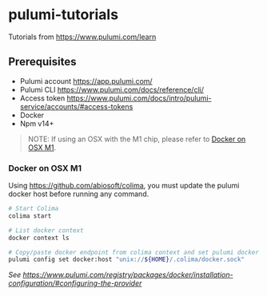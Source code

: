 # pulumi-tutorials

Tutorials from https://www.pulumi.com/learn

## Prerequisites

- Pulumi account https://app.pulumi.com/
- Pulumi CLI https://www.pulumi.com/docs/reference/cli/
- Access token https://www.pulumi.com/docs/intro/pulumi-service/accounts/#access-tokens
- Docker
- Npm v14+

> NOTE: If using an OSX with the M1 chip, please refer to [Docker on OSX M1](#docker-on-osx-m1).

### Docker on OSX M1

Using https://github.com/abiosoft/colima, you must update the pulumi docker host before running any command.

```bash
# Start Colima
colima start

# List docker context
docker context ls

# Copy/paste docker endpoint from colima context and set pulumi docker host
pulumi config set docker:host "unix://${HOME}/.colima/docker.sock"
```

_See https://www.pulumi.com/registry/packages/docker/installation-configuration/#configuring-the-provider_